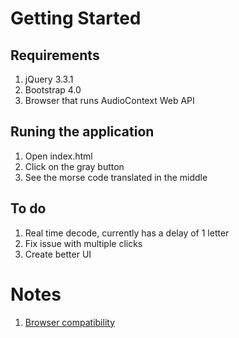 # Getting Started

## Requirements
1. jQuery 3.3.1
2. Bootstrap 4.0
3. Browser that runs AudioContext Web API

## Runing the application
1. Open index.html
2. Click on the gray button
3. See the morse code translated in the middle

## To do
1. Real time decode, currently has a delay of 1 letter
2. Fix issue with multiple clicks
3. Create better UI

# Notes
1. [Browser compatibility](https://developer.mozilla.org/en-US/docs/Web/API/AudioContext#Browser_compatibility "AudioContext Web API | Browser Compatibility")